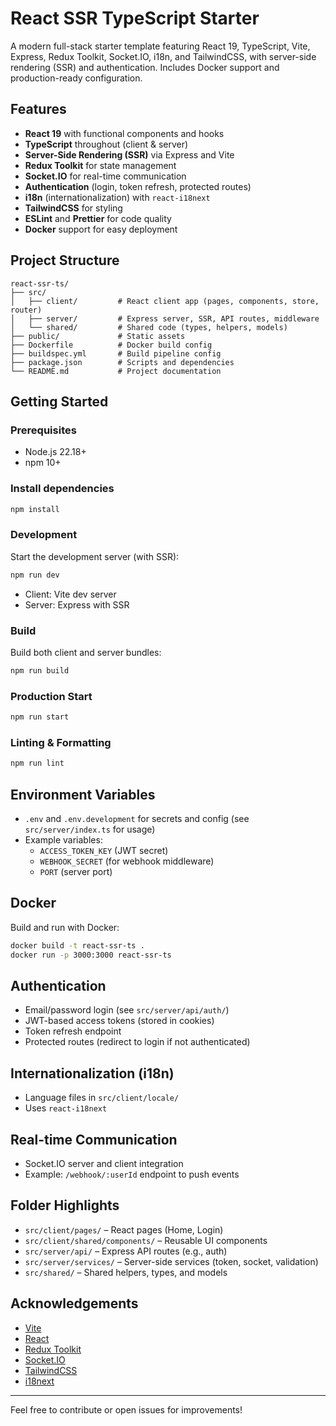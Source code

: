 # React SSR TypeScript Starter

A modern full-stack starter template featuring React 19, TypeScript, Vite, Express, Redux Toolkit, Socket.IO, i18n, and TailwindCSS, with server-side rendering (SSR) and authentication. Includes Docker support and production-ready configuration.

## Features

- **React 19** with functional components and hooks
- **TypeScript** throughout (client & server)
- **Server-Side Rendering (SSR)** via Express and Vite
- **Redux Toolkit** for state management
- **Socket.IO** for real-time communication
- **Authentication** (login, token refresh, protected routes)
- **i18n** (internationalization) with `react-i18next`
- **TailwindCSS** for styling
- **ESLint** and **Prettier** for code quality
- **Docker** support for easy deployment

## Project Structure

```
react-ssr-ts/
├── src/
│   ├── client/         # React client app (pages, components, store, router)
│   ├── server/         # Express server, SSR, API routes, middleware
│   └── shared/         # Shared code (types, helpers, models)
├── public/             # Static assets
├── Dockerfile          # Docker build config
├── buildspec.yml       # Build pipeline config
├── package.json        # Scripts and dependencies
└── README.md           # Project documentation
```

## Getting Started

### Prerequisites
- Node.js 22.18+
- npm 10+

### Install dependencies
```bash
npm install
```

### Development
Start the development server (with SSR):
```bash
npm run dev
```
- Client: Vite dev server
- Server: Express with SSR

### Build
Build both client and server bundles:
```bash
npm run build
```

### Production Start
```bash
npm run start
```

### Linting & Formatting
```bash
npm run lint
```

## Environment Variables
- `.env` and `.env.development` for secrets and config (see `src/server/index.ts` for usage)
- Example variables:
  - `ACCESS_TOKEN_KEY` (JWT secret)
  - `WEBHOOK_SECRET` (for webhook middleware)
  - `PORT` (server port)

## Docker
Build and run with Docker:
```bash
docker build -t react-ssr-ts .
docker run -p 3000:3000 react-ssr-ts
```

## Authentication
- Email/password login (see `src/server/api/auth/`)
- JWT-based access tokens (stored in cookies)
- Token refresh endpoint
- Protected routes (redirect to login if not authenticated)

## Internationalization (i18n)
- Language files in `src/client/locale/`
- Uses `react-i18next`

## Real-time Communication
- Socket.IO server and client integration
- Example: `/webhook/:userId` endpoint to push events

## Folder Highlights
- `src/client/pages/` – React pages (Home, Login)
- `src/client/shared/components/` – Reusable UI components
- `src/server/api/` – Express API routes (e.g., auth)
- `src/server/services/` – Server-side services (token, socket, validation)
- `src/shared/` – Shared helpers, types, and models

## Acknowledgements
- [Vite](https://vitejs.dev/)
- [React](https://react.dev/)
- [Redux Toolkit](https://redux-toolkit.js.org/)
- [Socket.IO](https://socket.io/)
- [TailwindCSS](https://tailwindcss.com/)
- [i18next](https://www.i18next.com/)

---

Feel free to contribute or open issues for improvements!
